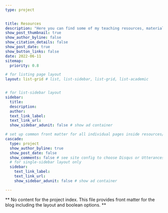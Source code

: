 ```yaml
---
type: project

  
title: Resources
description: "Here you can find some of my teaching resources, materials and other projects."
show_post_thumbnail: true
show_author_byline: false
show_citation_details: false
show_post_date: true
show_button_links: false
date: 2022-06-11
sitemap:
  priority: 0.8

# for listing page layout
layout: list-grid # list, list-sidebar, list-grid, list-academic


# for list-sidebar layout
sidebar: 
  title:
  description:
  author: 
  text_link_label:
  text_link_url:
  show_sidebar_adunit: false # show ad container

# set up common front matter for all individual pages inside resources/
cascade:  
  type: project
  show_author_byline: true
  show_post_date: false
  show_comments: false # see site config to choose Disqus or Utterances
  # for single-sidebar layout only
  sidebar:
    text_link_label:
    text_link_url: 
    show_sidebar_adunit: false # show ad container

---
```


** No content for the project index. This file provides front matter for the blog including the layout and boolean options. **
